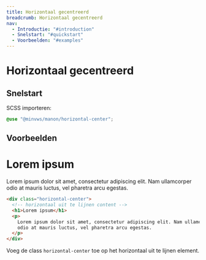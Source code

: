 ```yaml
---
title: Horizontaal gecentreerd
breadcrumb: Horizontaal gecentreerd
nav:
  - Introductie: "#introduction"
  - Snelstart: "#quickstart"
  - Voorbeelden: "#examples"
---
```


<h1 id="introduction">Horizontaal gecentreerd</h1>

<h2 id="quick-start">Snelstart</h2>

SCSS importeren:

```scss
@use "@minvws/manon/horizontal-center";
```

<h2 id="examples">Voorbeelden</h2>

<div class="horizontal-center">
  <h1>Lorem ipsum</h1>
  <p>
    Lorem ipsum dolor sit amet, consectetur adipiscing elit. Nam ullamcorper odio at mauris
    luctus, vel pharetra arcu egestas.
  </p>
</div>

```html
<div class="horizontal-center">
  <!-- horizontaal uit te lijnen content -->
  <h1>Lorem ipsum</h1>
  <p>
    Lorem ipsum dolor sit amet, consectetur adipiscing elit. Nam ullamcorper
    odio at mauris luctus, vel pharetra arcu egestas.
  </p>
</div>
```

Voeg de class `horizontal-center` toe op het horizontaal uit te lijnen element.
